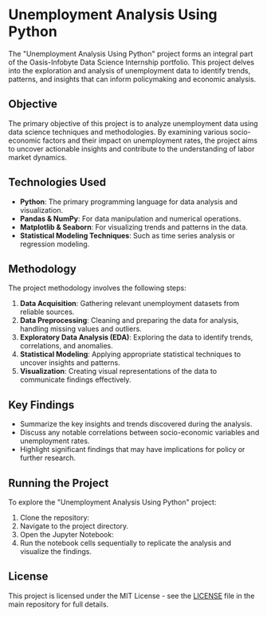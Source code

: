 # Unemployment Analysis Using Python

The "Unemployment Analysis Using Python" project forms an integral part of the Oasis-Infobyte Data Science Internship portfolio. This project delves into the exploration and analysis of unemployment data to identify trends, patterns, and insights that can inform policymaking and economic analysis.

## Objective

The primary objective of this project is to analyze unemployment data using data science techniques and methodologies. By examining various socio-economic factors and their impact on unemployment rates, the project aims to uncover actionable insights and contribute to the understanding of labor market dynamics.

## Technologies Used

- **Python**: The primary programming language for data analysis and visualization.
- **Pandas & NumPy**: For data manipulation and numerical operations.
- **Matplotlib & Seaborn**: For visualizing trends and patterns in the data.
- **Statistical Modeling Techniques**: Such as time series analysis or regression modeling.

## Methodology

The project methodology involves the following steps:
1. **Data Acquisition**: Gathering relevant unemployment datasets from reliable sources.
2. **Data Preprocessing**: Cleaning and preparing the data for analysis, handling missing values and outliers.
3. **Exploratory Data Analysis (EDA)**: Exploring the data to identify trends, correlations, and anomalies.
4. **Statistical Modeling**: Applying appropriate statistical techniques to uncover insights and patterns.
5. **Visualization**: Creating visual representations of the data to communicate findings effectively.

## Key Findings

- Summarize the key insights and trends discovered during the analysis.
- Discuss any notable correlations between socio-economic variables and unemployment rates.
- Highlight significant findings that may have implications for policy or further research.

## Running the Project

To explore the "Unemployment Analysis Using Python" project:

1. Clone the repository:
2. Navigate to the project directory.
3. Open the Jupyter Notebook:
4. Run the notebook cells sequentially to replicate the analysis and visualize the findings.

## License

This project is licensed under the MIT License - see the [LICENSE](LICENSE) file in the main repository for full details.


